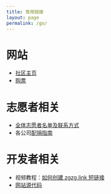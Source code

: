 ```yaml
---
title: 常用链接
layout: page
permalink: /go/
---
```


# 网站
* [社区主页](/)
* [购票](/singerticket/)

# 志愿者相关

* [全体志愿者名单及联系方式](https://zgzg.link/zgid-public)
* 各公司[配捐指南](https://zgzg.link/log-instruction)

# 开发者相关

* 视频教程：[如何创建 zgzg.link 短链接](https://youtu.be/8HrtHwGEOoE)
* [网站源代码](https://github.com/zgzgorg/yj.zgzg.io)
